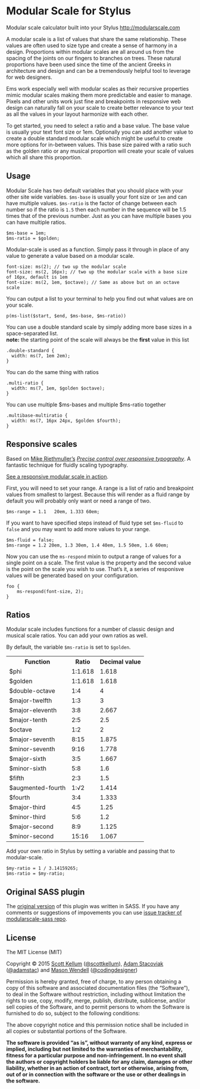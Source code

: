 # Modular Scale for Stylus
Modular scale calculator built into your Stylus http://modularscale.com

A modular scale is a list of values that share the same relationship. These values are often used to size type and create a sense of harmony in a design. Proportions within modular scales are all around us from the spacing of the joints on our fingers to branches on trees. These natural proportions have been used since the time of the ancient Greeks in architecture and design and can be a tremendously helpful tool to leverage for web designers.

Ems work especially well with modular scales as their recursive properties mimic modular scales making them more predictable and easier to manage. Pixels and other units work just fine and breakpoints in responsive web design can naturally fall on your scale to create better relevance to your text as all the values in your layout harmonize with each other.

To get started, you need to select a ratio and a base value. The base value is usually your text font size or 1em. Optionally you can add another value to create a double standard modular scale which might be useful to create more options for in-between values. This base size paired with a ratio such as the golden ratio or any musical proportion will create your scale of values which all share this proportion.

## Usage

Modular Scale has two default variables that you should place with your other site wide variables. `$ms-base` is usually your font size or `1em` and can have multiple values. `$ms-ratio` is the factor of change between each number so if the ratio is `1.5` then each number in the sequence will be 1.5 times that of the previous number. Just as you can have multiple bases you can have multiple ratios.

```stylus
$ms-base = 1em;
$ms-ratio = $golden;
```

Modular-scale is used as a function. Simply pass it through in place of any value to generate a value based on a modular scale.

```stylus
font-size: ms(2); // two up the modular scale
font-size: ms(2, 16px); // two up the modular scale with a base size of 16px, default is 1em
font-size: ms(2, 1em, $octave); // Same as above but on an octave scale
```

You can output a list to your terminal to help you find out what values are on your scale.

```stylus
p(ms-list($start, $end, $ms-base, $ms-ratio))
```

You can use a double standard scale by simply adding more base sizes in a space-separated list.  
**note:** the starting point of the scale will always be the **first** value in this list

```stylus
.double-standard {
  width: ms(7, 1em 2em);
}
```

You can do the same thing with ratios

```stylus
.multi-ratio {
  width: ms(7, 1em, $golden $octave);
}
```

You can use multiple $ms-bases and multiple $ms-ratio together

```stylus
.multibase-multiratio {
  width: ms(7, 16px 24px, $golden $fourth);
}
```

## Responsive scales

Based on [Mike Riethmuller’s](https://twitter.com/MikeRiethmuller) [_Precise control over responsive typography_](http://madebymike.com.au/writing/precise-control-responsive-typography/). A fantastic technique for fluidly scaling typography.

[See a responsive modular scale in action](http://lab.scottkellum.com/ms-respond.html).

First, you will need to set your range. A range is a list of ratio and breakpoint values from smallest to largest. Because this will render as a fluid range by default you will probably only want or need a range of two.

```stylus
$ms-range = 1.1   20em, 1.333 60em;
```

If you want to have specified steps instead of fluid type set `$ms-fluid` to `false` and you may want to add more values to your range.

```stylus
$ms-fluid = false;
$ms-range = 1.2 20em, 1.3 30em, 1.4 40em, 1.5 50em, 1.6 60em;
```

Now you can use the `ms-respond` mixin to output a range of values for a single point on a scale. The first value is the property and the second value is the point on the scale you wish to use. That’s it, a series of responisve values will be generated based on your configuration.

```stylus
foo {
    ms-respond(font-size, 2);
}
```

## Ratios

Modular scale includes functions for a number of classic design and musical scale ratios. You can add your own ratios as well.

By default, the variable `$ms-ratio` is set to `$golden`.

<table>

  <tr><th>Function</th><th>Ratio</th><th>Decimal value</th></tr>

  <tr><td>$phi</td><td>1:1.618</td><td>1.618</td></tr>
  <tr><td>$golden</td><td>1:1.618</td><td>1.618</td></tr>
  <tr><td>$double-octave</td><td>1:4</td><td>4</td></tr>
  <tr><td>$major-twelfth</td><td>1:3</td><td>3</td></tr>
  <tr><td>$major-eleventh</td><td>3:8</td><td>2.667</td></tr>
  <tr><td>$major-tenth</td><td>2:5</td><td>2.5</td></tr>
  <tr><td>$octave</td><td>1:2</td><td>2</td></tr>
  <tr><td>$major-seventh</td><td>8:15</td><td>1.875</td></tr>
  <tr><td>$minor-seventh</td><td>9:16</td><td>1.778</td></tr>
  <tr><td>$major-sixth</td><td>3:5</td><td>1.667</td></tr>
  <tr><td>$minor-sixth</td><td>5:8</td><td>1.6</td></tr>
  <tr><td>$fifth</td><td>2:3</td><td>1.5</td></tr>
  <tr><td>$augmented-fourth</td><td>1:√2</td><td>1.414</td></tr>
  <tr><td>$fourth</td><td>3:4</td><td>1.333</td></tr>
  <tr><td>$major-third</td><td>4:5</td><td>1.25</td></tr>
  <tr><td>$minor-third</td><td>5:6</td><td>1.2</td></tr>
  <tr><td>$major-second</td><td>8:9</td><td>1.125</td></tr>
  <tr><td>$minor-second</td><td>15:16</td><td>1.067</td></tr>

</table>

Add your own ratio in Stylus by setting a variable and passing that to modular-scale.

```stylus
$my-ratio = 1 / 3.14159265;
$ms-ratio = $my-ratio;
```

## Original SASS plugin

The [original version](https://github.com/modularscale/modularscale-sass) of this plugin was written in SASS. If you have any comments or suggestions of impovements you can use [issue tracker of modularscale-sass repo](https://github.com/modularscale/modularscale-sass/issues).

## License

The MIT License (MIT)

Copyright © 2015 [Scott Kellum](http://www.scottkellum.com/) ([@scottkellum](http://twitter.com/scottkellum)), [Adam Stacoviak](http://adamstacoviak.com/) ([@adamstac](http://twitter.com/adamstac)) and [Mason Wendell](http://thecodingdesigner.com/) ([@codingdesigner](http://twitter.com/codingdesigner))

Permission is hereby granted, free of charge, to any person obtaining a copy of this software and associated documentation files (the “Software”), to deal in the Software without restriction, including without limitation the rights to use, copy, modify, merge, publish, distribute, sublicense, and/or sell copies of the Software, and to permit persons to whom the Software is furnished to do so, subject to the following conditions:

The above copyright notice and this permission notice shall be included in all copies or substantial portions of the Software.

**The software is provided “as is”, without warranty of any kind, express or implied, including but not limited to the warranties of merchantability, fitness for a particular purpose and non-infringement. In no event shall the authors or copyright holders be liable for any claim, damages or other liability, whether in an action of contract, tort or otherwise, arising from, out of or in connection with the software or the use or other dealings in the software.**

